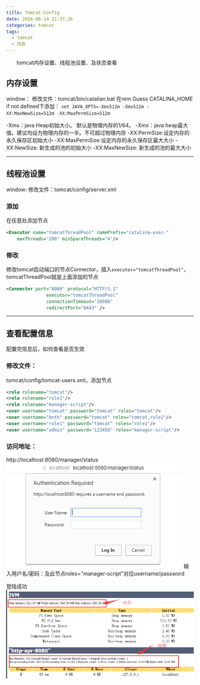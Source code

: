 ```yaml
---
title: Tomcat-Config
date: 2016-06-14 21:37:26
categories: tomcat
tags:
  - tomcat
  - 内存
---
```

　　tomcat内存设置、线程池设置、及状态查看

## 内存设置
window：
修改文件：tomcat/bin/catalian.bat
在rem Guess CATALINA_HOME if not defined下添加：
`set JAVA_OPTS=-Xms512m -Xmx512m -XX:MaxNewSize=512m -XX:MaxPermSize=512m`

-Xms：java Heap初始大小。 默认是物理内存的1/64。
-Xmx：java heap最大值。建议均设为物理内存的一半。不可超过物理内存
-XX:PermSize:设定内存的永久保存区初始大小
-XX:MaxPermSize:设定内存的永久保存区最大大小
-XX:NewSize: 新生成的池的初始大小
-XX:MaxNewSize: 新生成的池的最大大小

<!--more-->

***

## 线程池设置
window:
修改文件：tomcat/config/server.xml
### 添加
在任意处添加节点
```xml
<Executor name="tomcatThreadPool" namePrefix="catalina-exec-"
    maxThreads="200" minSpareThreads="4"/>
```

### 修改
修改tomcat启动端口的节点Connector，插入`executor="tomcatThreadPool"`，tomcatThreadPool就是上面添加的节点
```xml
<Connector port="8080" protocol="HTTP/1.1"
               executor="tomcatThreadPool"
               connectionTimeout="20000"
               redirectPort="8443" />
```

***

## 查看配置信息
配置完信息后，如何查看是否生效

### 修改文件：
tomcat/config/tomcat-users.xml，添加节点
```xml
<role rolename="tomcat"/>
<role rolename="role1"/>
<role rolename="manager-script"/>
<user username="tomcat" password="tomcat" roles="tomcat"/>
<user username="both" password="tomcat" roles="tomcat,role1"/>
<user username="role1" password="tomcat" roles="role1"/>
<user username="admin" password="123456" roles="manager-script"/>
```
### 访问地址：
http://localhost:8080/manager/status
![logo](tomcat-config/login.png)
输入用户名/密码：及此节点roles="manager-script"对应username/password

登陆成功
![logo](tomcat-config/status.png)





